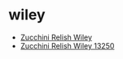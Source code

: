# wiley

 * [Zucchini Relish Wiley](../../index/z/zucchini-relish-wiley-13250.json)
 * [Zucchini Relish Wiley 13250](../../index/z/zucchini-relish-wiley-13250.json)
